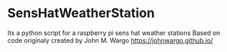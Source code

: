 # SensHatWeatherStation
Its a python script for a raspberry pi sens hat weather stations
Based on code originaly created by John M. Wargo https://johnwargo.github.io/
